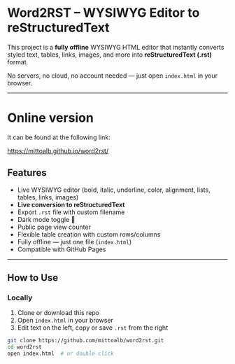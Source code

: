 # Word2RST – WYSIWYG Editor to reStructuredText

This project is a **fully offline** WYSIWYG HTML editor that instantly converts styled text, tables, links, images, and more into **reStructuredText (.rst)** format.

No servers, no cloud, no account needed — just open `index.html` in your browser.

---

# Online version

It can be found at the following link:

[https://mittoalb.github.io/word2rst/
](url)

## Features

- Live WYSIWYG editor (bold, italic, underline, color, alignment, lists, tables, links, images)
- **Live conversion to reStructuredText**
- Export `.rst` file with custom filename
- Dark mode toggle 🌙
- Public page view counter
- Flexible table creation with custom rows/columns
- Fully offline — just one file (`index.html`)
- Compatible with GitHub Pages

---

## How to Use

### Locally
1. Clone or download this repo
2. Open `index.html` in your browser
3. Edit text on the left, copy or save `.rst` from the right

```bash
git clone https://github.com/mittoalb/word2rst.git
cd word2rst
open index.html  # or double click
